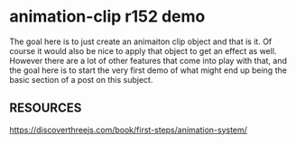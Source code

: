 # animation-clip r152 demo

The goal here is to just create an animaiton clip object and that is it. Of course it would also be nice to apply that object to get an effect as well. However there are a lot of other features that come into play with that, and the goal here is to start the very first demo of what might end up being the basic section of a post on this subject.

## RESOURCES

https://discoverthreejs.com/book/first-steps/animation-system/